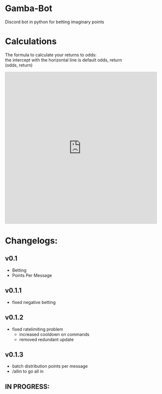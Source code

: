 # Gamba-Bot
Discord bot in python for betting imaginary points

# Calculations
The formula to calculate your returns to odds:</br>
the intercept with the horizontal line is default odds, return</br>
(odds, return)
</br>
<iframe src="https://www.desmos.com/calculator/a7owdrwkqq?embed" width="500" height="500" style="border: 1px solid #ccc" frameborder=0></iframe>

# Changelogs:
## v0.1
- Betting 
- Points Per Message

## v0.1.1
- fixed negative betting

## v0.1.2
- fixed ratelimiting problem
    - increased cooldown on commands
    - removed redundant update

## v0.1.3
- batch distribution points per message
- /allin to go all in

## IN PROGRESS:
